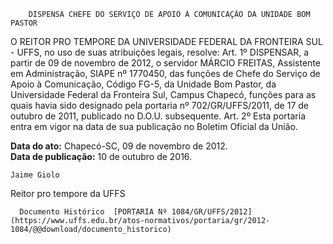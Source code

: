         DISPENSA CHEFE DO SERVIÇO DE APOIO À COMUNICAÇÃO DA UNIDADE BOM PASTOR  

O REITOR PRO TEMPORE DA UNIVERSIDADE FEDERAL DA FRONTEIRA SUL - UFFS, no uso de suas atribuições legais, resolve: Art. 1º DISPENSAR, a partir de 09 de novembro de 2012, o servidor MÁRCIO FREITAS, Assistente em Administração, SIAPE nº 1770450, das funções de Chefe do Serviço de Apoio à Comunicação, Código FG-5, da Unidade Bom Pastor, da Universidade Federal da Fronteira Sul, Campus Chapecó, funções para as quais havia sido designado pela portaria nº 702/GR/UFFS/2011, de 17 de outubro de 2011, publicado no D.O.U. subsequente. Art. 2º Esta portaria entra em vigor na data de sua publicação no Boletim Oficial da União.

   **Data do ato:** Chapecó-SC, 09 de novembro de 2012.   
 **Data de publicação:**  10 de outubro de 2016. 

    Jaime Giolo   
 Reitor pro tempore da UFFS 

      Documento Histórico  [PORTARIA Nº 1084/GR/UFFS/2012](https://www.uffs.edu.br/atos-normativos/portaria/gr/2012-1084/@@download/documento_historico)     
      